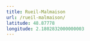 ```yaml
---
title: Rueil-Malmaison
url: /rueil-malmaison/
latitude: 48.87778
longitude: 2.1802832000000003
---
```

